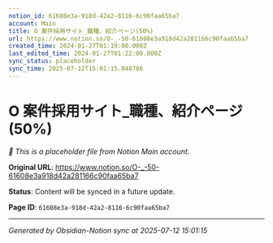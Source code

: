```yaml
---
notion_id: 61608e3a-918d-42a2-8116-6c90faa65ba7
account: Main
title: O 案件採用サイト_職種、紹介ページ(50%)
url: https://www.notion.so/O-_-50-61608e3a918d42a281166c90faa65ba7
created_time: 2024-01-27T01:19:00.000Z
last_edited_time: 2024-01-27T01:22:00.000Z
sync_status: placeholder
sync_time: 2025-07-12T15:01:15.048786
---
```


# O 案件採用サイト_職種、紹介ページ(50%)

*🔄 This is a placeholder file from Notion Main account.*

**Original URL**: https://www.notion.so/O-_-50-61608e3a918d42a281166c90faa65ba7

**Status**: Content will be synced in a future update.

**Page ID**: `61608e3a-918d-42a2-8116-6c90faa65ba7`

---

*Generated by Obsidian-Notion sync at 2025-07-12 15:01:15*
